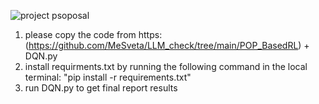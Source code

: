 
![project psoposal](https://github.com/user-attachments/assets/9003091a-9992-4632-b4bf-b4efbf451483)

1) please copy the code from https:(https://github.com/MeSveta/LLM_check/tree/main/POP_BasedRL) + DQN.py
2) install requirments.txt by running the following command in the local terminal: "pip install -r requirements.txt"
3) run DQN.py to get final report results
